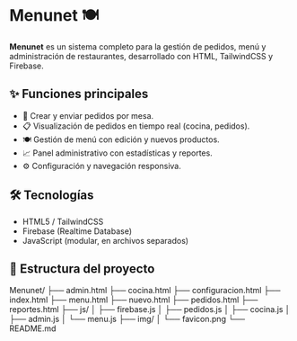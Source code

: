 # Menunet 🍽️

**Menunet** es un sistema completo para la gestión de pedidos, menú y administración de restaurantes, desarrollado con HTML, TailwindCSS y Firebase.

## ✨ Funciones principales

- 🧾 Crear y enviar pedidos por mesa.
- 📋 Visualización de pedidos en tiempo real (cocina, pedidos).
- 🍽️ Gestión de menú con edición y nuevos productos.
- 📈 Panel administrativo con estadísticas y reportes.
- ⚙️ Configuración y navegación responsiva.

## 🛠️ Tecnologías

- HTML5 / TailwindCSS
- Firebase (Realtime Database)
- JavaScript (modular, en archivos separados)

## 📁 Estructura del proyecto

Menunet/
├── admin.html
├── cocina.html
├── configuracion.html
├── index.html
├── menu.html
├── nuevo.html
├── pedidos.html
├── reportes.html
├── js/
│ ├── firebase.js
│ ├── pedidos.js
│ ├── cocina.js
│ ├── admin.js
│ └── menu.js
├── img/
│ └── favicon.png
└── README.md
